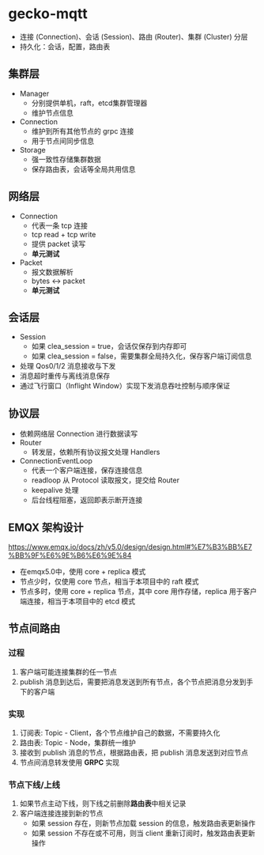 # gecko-mqtt

* 连接 (Connection)、会话 (Session)、路由 (Router)、集群 (Cluster) 分层
* 持久化：会话，配置，路由表

## 集群层
* Manager
    * 分别提供单机，raft，etcd集群管理器
    * 维护节点信息
* Connection
    * 维护到所有其他节点的 grpc 连接
    * 用于节点间同步信息
* Storage
    * 强一致性存储集群数据
    * 保存路由表，会话等全局共用信息

## 网络层
* Connection
    * 代表一条 tcp 连接
    * tcp read + tcp write
    * 提供 packet 读写
    * **单元测试**
* Packet
    * 报文数据解析
    * bytes <-> packet
    * **单元测试**

## 会话层
* Session 
    * 如果 clea_session = true，会话仅保存到内存即可
    * 如果 clea_session = false，需要集群全局持久化，保存客户端订阅信息
* 处理 Qos0/1/2 消息接收与下发
* 消息超时重传与离线消息保存
* 通过飞行窗口（Inflight Window）实现下发消息吞吐控制与顺序保证

## 协议层
* 依赖网络层 Connection 进行数据读写
* Router
    * 转发层，依赖所有协议报文处理 Handlers
* ConnectionEventLoop
    * 代表一个客户端连接，保存连接信息
    * readloop 从 Protocol 读取报文，提交给 Router
    * keepalive 处理
    * 后台线程阻塞，返回即表示断开连接

## EMQX 架构设计
https://www.emqx.io/docs/zh/v5.0/design/design.html#%E7%B3%BB%E7%BB%9F%E6%9E%B6%E6%9E%84

* 在emqx5.0中，使用 core + replica 模式
* 节点少时，仅使用 core 节点，相当于本项目中的 raft 模式
* 节点多时，使用 core + replica 节点，其中 core 用作存储，replica 用于客户端连接，相当于本项目中的 etcd 模式

## 节点间路由

### 过程
1. 客户端可能连接集群的任一节点
2. publish 消息到达后，需要把消息发送到所有节点，各个节点把消息分发到手下的客户端

### 实现
1. 订阅表: Topic - Client，各个节点维护自己的数据，不需要持久化
1. 路由表: Topic - Node，集群统一维护
2. 接收到 publish 消息的节点，根据路由表，把 publish 消息发送到对应节点
3. 节点间消息转发使用 **GRPC** 实现

### 节点下线/上线
1. 如果节点主动下线，则下线之前删除**路由表**中相关记录
2. 客户端连接连接到新的节点
    * 如果 session 存在，则新节点加载 session 的信息，触发路由表更新操作
    * 如果 session 不存在或不可用，则当 client 重新订阅时，触发路由表更新操作
